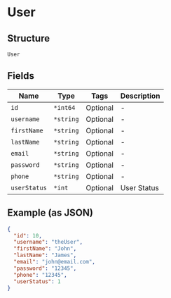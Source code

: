 
# User

## Structure

`User`

## Fields

| Name | Type | Tags | Description |
|  --- | --- | --- | --- |
| `id` | `*int64` | Optional | - |
| `username` | `*string` | Optional | - |
| `firstName` | `*string` | Optional | - |
| `lastName` | `*string` | Optional | - |
| `email` | `*string` | Optional | - |
| `password` | `*string` | Optional | - |
| `phone` | `*string` | Optional | - |
| `userStatus` | `*int` | Optional | User Status |

## Example (as JSON)

```json
{
  "id": 10,
  "username": "theUser",
  "firstName": "John",
  "lastName": "James",
  "email": "john@email.com",
  "password": "12345",
  "phone": "12345",
  "userStatus": 1
}
```

